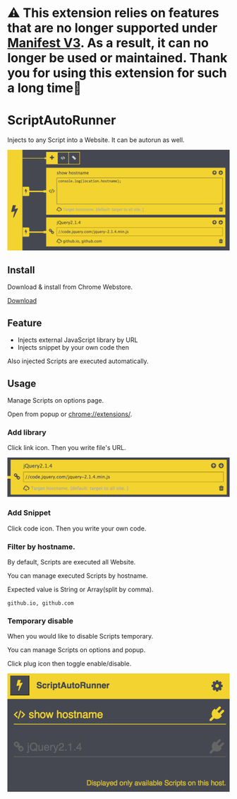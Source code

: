 # ⚠️ This extension relies on features that are no longer supported under [Manifest V3](https://developer.chrome.com/docs/extensions/develop/migrate/what-is-mv3). As a result, it can no longer be used or maintained. Thank you for using this extension for such a long time👋

# ScriptAutoRunner

Injects to any Script into a Website. It can be autorun as well.

![](ss/02.png)

## Install

Download & install from Chrome Webstore.

[Download](https://chrome.google.com/webstore/detail/scriptautorunner/gpgjofmpmjjopcogjgdldidobhmjmdbm)

## Feature

* Injects external JavaScript library by URL 
* Injects snippet by your own code then

Also injected Scripts are executed automatically.


## Usage

Manage Scripts on options page.

Open from popup or [chrome://extensions/](chrome://extensions/).


### Add library

Click link icon. Then you write file's URL.

![](ss/01.png)

### Add Snippet

Click code icon. Then you write your own code.


### Filter by hostname.

By default, Scripts are executed all Website.

You can manage executed Scripts by hostname.

Expected value is String or Array(split by comma).

```
github.io, github.com
```


### Temporary disable

When you would like to disable Scripts temporary.

You can manage Scripts on options and popup.

Click plug icon then toggle enable/disable.

![](ss/03.png)
